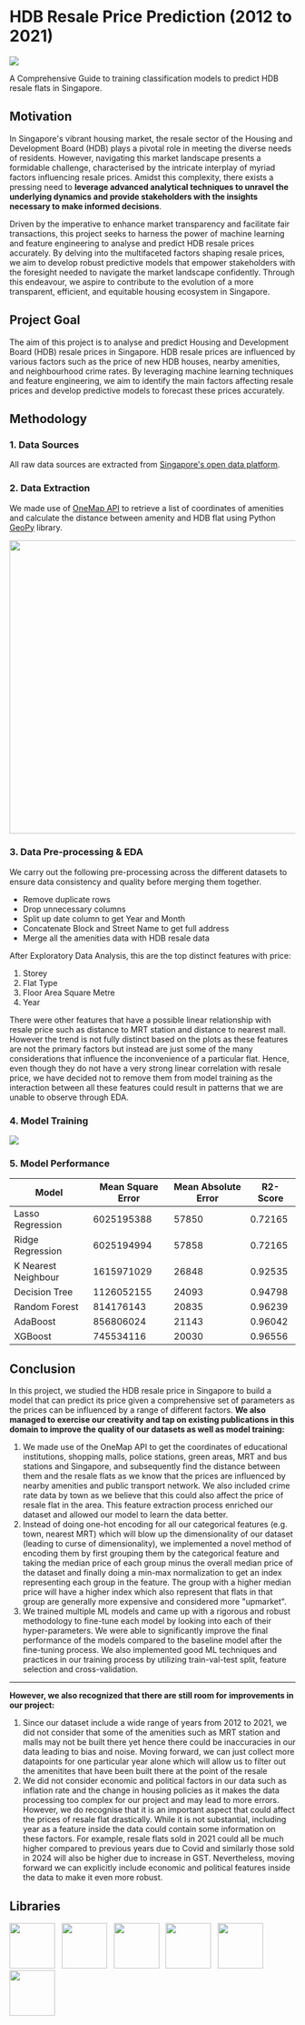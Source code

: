 <h1>HDB Resale Price Prediction (2012 to 2021)</h1>
<img src="img/cover.png" style="border: none;">
<p>A Comprehensive Guide to training classification models to predict HDB resale flats in Singapore.</p>

<!---Project Motivation-->
<h2>Motivation</h2>
<p>In Singapore's vibrant housing market, the resale sector of the Housing and Development Board (HDB) plays a pivotal role in meeting the diverse needs of residents. However, navigating this market landscape presents a formidable challenge, characterised by the intricate interplay of myriad factors influencing resale prices. Amidst this complexity, there exists a pressing need to <strong>leverage advanced analytical techniques to unravel the underlying dynamics and provide stakeholders with the insights necessary to make informed decisions</strong>.</p> 
<p>Driven by the imperative to enhance market transparency and facilitate fair transactions, this project seeks to harness the power of machine learning and feature engineering to analyse and predict HDB resale prices accurately. By delving into the multifaceted factors shaping resale prices, we aim to develop robust predictive models that empower stakeholders with the foresight needed to navigate the market landscape confidently. Through this endeavour, we aspire to contribute to the evolution of a more transparent, efficient, and equitable housing ecosystem in Singapore.</p>
<h2>Project Goal</h3>
<p>The aim of this project is to analyse and predict Housing and Development Board (HDB) resale prices in Singapore. HDB resale prices are influenced by various factors such as the price of new HDB houses, nearby amenities, and neighbourhood crime rates. By leveraging machine learning techniques and feature engineering, we aim to identify the main factors affecting resale prices and develop predictive models to forecast these prices accurately.</p>

<!---Methodology-->
<h2>Methodology</h2>

<h3>1. Data Sources</h3>
<p>All raw data sources are extracted from <a href="https://beta.data.gov.sg">Singapore's open data platform</a>.</p>

<h3>2. Data Extraction</h3>
<p>We made use of <a href="https://www.onemap.gov.sg">OneMap API</a> to retrieve a list of coordinates of amenities and calculate the distance between amenity and HDB flat using Python <a href="https://geopy.readthedocs.io">GeoPy</a> library.<p>
<img src="img/data_extraction.png" width="860" height="516" style="border: none;">

<h3>3. Data Pre-processing & EDA</h3>
<span>We carry out the following pre-processing across the different datasets to ensure data consistency and quality before merging them together.</span>
<ul>
<li>Remove duplicate rows</li>
<li>Drop unnecessary columns</li>
<li>Split up date column to get Year and Month</li>
<li>Concatenate Block and Street Name to get full address</li>
<li>Merge all the amenities data with HDB resale data</li>
</ul>
<span>After Exploratory Data Analysis, this are the top distinct features with price:</span>
<ol>
<li>Storey</li>
<li>Flat Type</li>
<li>Floor Area Square Metre</li>
<li>Year</li>
</ol>
<span>There were other features that have a possible linear relationship with resale price such as distance to MRT station and distance to nearest mall. However the trend is not fully distinct based on the plots as these features are not the primary factors but instead are just some of the many considerations that influence the inconvenience of a particular flat. Hence, even though they do not have a very strong linear correlation with resale price, we have decided not to remove them from model training as the interaction between all these features could result in patterns that we are unable to observe through EDA.</span>

<h3>4. Model Training</h3>
<img src="img/flow.png" style="border: none;">

<h3>5. Model Performance</h3>
<table>
    <thead>
        <tr>
            <th>Model</th>
            <th>Mean Square Error</th>
            <th>Mean Absolute Error</th>    
            <th>R2-Score</th>
        </tr>
    </thead>
    <tbody>
        <tr>
            <td>Lasso Regression</td>
            <td>6025195388 </td>
            <td>57850</td>
            <td>0.72165</td>
        </tr>
        <tr>
            <td>Ridge Regression</td>
            <td>6025194994</td>
            <td>57858</td>
            <td>0.72165</td>
        </tr>
        <tr>
            <td>K Nearest Neighbour</td>
            <td>1615971029</td>
            <td>26848</td>
            <td>0.92535</td>
        </tr>
        <tr>
            <td>Decision Tree</td>
            <td>1126052155</td>
            <td>24093</td>
            <td>0.94798</td>
        </tr>
        <tr>
            <td>Random Forest</td>
            <td>814176143</td>
            <td>20835</td>
            <td>0.96239</td>
        </tr>
        <tr>
            <td>AdaBoost</td>
            <td>856806024</td>
            <td>21143</td>
            <td>0.96042</td>
        </tr>
        <tr>
            <td>XGBoost</td>
            <td>745534116</td>
            <td>20030</td>
            <td>0.96556</td>
        </tr>
    </tbody>
</table>

<!---Conclusion-->
<h2>Conclusion</h2>
In this project, we studied the HDB resale price in Singapore to build a model that can predict its price given a comprehensive set of parameters as the prices can be influenced by a range of different factors. <strong>We also managed to exercise our creativity and tap on existing publications in this domain to improve the quality of our datasets as well as model training:</strong>
<ol>
<li>We made use of the OneMap API to get the coordinates of educational institutions, shopping malls, police stations, green areas, MRT and bus stations and Singapore, and subsequently find the distance between them and the resale flats as we know that the prices are influenced by nearby amenities and public transport network. We also included crime rate data by town as we believe that this could also affect the price of resale flat in the area. This feature extraction process enriched our dataset and allowed our model to learn the data better.</li>
   
<li>Instead of doing one-hot encoding for all our categorical features (e.g. town, nearest MRT) which will blow up the dimensionality of our dataset (leading to curse of dimensionality), we implemented a novel method of encoding them by first grouping them by the categorical feature and taking the median price of each group minus the overall median price of the dataset and finally doing a min-max normalization to get an index representing each group in the feature. The group with a higher median price will have a higher index which also represent that flats in that group are generally more expensive and considered more "upmarket".</li>

<li>We trained multiple ML models and came up with a rigorous and robust methodology to fine-tune each model by looking into each of their hyper-parameters. We were able to significantly improve the final performance of the models compared to the baseline model after the fine-tuning process. We also implemented good ML techniques and practices in our training process by utilizing train-val-test split, feature selection and cross-validation.</li>
</ol>
<hr>

<strong>However, we also recognized that there are still room for improvements in our project:</strong>
<ol>
<li>Since our dataset include a wide range of years from 2012 to 2021, we did not consider that some of the amenities such as MRT station and malls may not be built there yet hence there could be inaccuracies in our data leading to bias and noise. Moving forward, we can just collect more datapoints for one particular year alone which will allow us to filter out the amenitites that have been built there at the point of the resale</li>
   
<li>We did not consider economic and political factors in our data such as inflation rate and the change in housing policies as it makes the data processing too complex for our project and may lead to more errors. However, we do recognise that it is an important aspect that could affect the prices of resale flat drastically. While it is not substantial, including year as a feature inside the data could contain some information on these factors. For example, resale flats sold in 2021 could all be much higher compared to previous years due to Covid and similarly those sold in 2024 will also be higher due to increase in GST. Nevertheless, moving forward we can explicitly include economic and political features inside the data to make it even more robust.</li>
</ol>

<h2>Libraries</h3>
<!-- markdownlint-disable MD033 -->
<!-- The lack of line breaks within anchor tags is due to a weird underline appearing when line breaks are present. -->
<p align="left">
<a href="https://numpy.org" title="Numpy"><img src="img/numpy.png" height="80" width="auto" /></a>
  &nbsp;
  <a href="https://pandas.pydata.org" title="Pandas"><img src="img/pandas.png" height="80" width="auto" /></a>
  &nbsp;
  <a href="https://seaborn.pydata.org" title="Seaborn"><img src="img/seaborn.png" height="80" width="auto" /></a>
  &nbsp;
  <a href="https://geopy.readthedocs.io" title="Geopy"><img src="img/geopy.png" height="80" width="auto" /></a>
  &nbsp;
  <a href="https://scikit-learn.org/stable/" title="Scikit-Learn"><img src="img/sklearn.png" height="80" width="auto" /></a>
  &nbsp;
  <a href="https://xgboost.readthedocs.io/en/stable/" title="XGBoost"><img src="img/xgb.png" height="80" width="auto" /></a>
</p>
<!-- markdownlint-enable MD033 -->